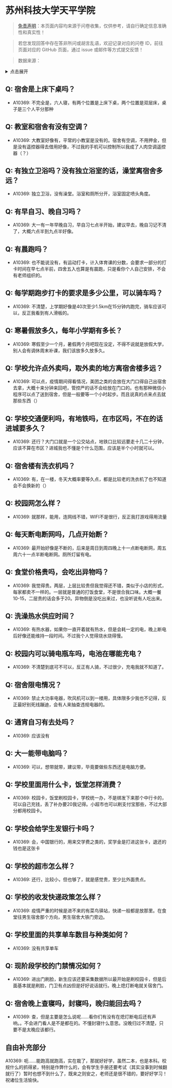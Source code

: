 # 苏州科技大学天平学院

> [免责声明](https://colleges.chat/#_3)：本页面内容均来源于问卷收集，仅供参考，请自行确定信息准确性和真实性！

> 若您发现回答中存在答非所问或胡言乱语，欢迎记录对应的问卷 ID，前往页面对应的 GitHub 页面，通过 issue 或邮件等方式提交反馈！

> 数据来源：

<details><summary>点击展开</summary>
<ul>
<li>A10369: 匿名 (2022 年 06 月)</li>
</ul>
</details>

## Q: 宿舍是上床下桌吗？

- A10369: 不完全是，六人寝，有两个位置是上床下桌，两个位置是双层床，桌子是三个人平分那种

## Q: 教室和宿舍有没有空调？

- A10369: 大教室好像有，平常的小教室是没有的。宿舍有空调，不用押金，但是没有遥控器得去借用好像，不过我的手机可以控制所以我成了人肉空调遥控器（？）

## Q: 有独立卫浴吗？没有独立浴室的话，澡堂离宿舍多远？

- A10369: 独立卫浴，没有澡堂。浴室和厕所分开，浴室固定喷头角度。

## Q: 有早自习、晚自习吗？

- A10369: 大一有一年早晚自习，早自习七点半开始，建议早去，晚自习记不清了，大概六点半到九点半好像。

## Q: 有晨跑吗？

- A10369: 也不能说没有，有运动打卡，计入体育课的分数，会要求一部分的打卡时间在早七点半前，四舍五入也算是有晨跑，只是看你个人自己安排，不会有老师组织的。

## Q: 每学期跑步打卡的要求是多少公里，可以骑车吗？

- A10369: 不清楚，上学期好像是40次至少1.5km在15分钟内跑完，骑车应该可以，反正我看到有人滑板的。

## Q: 寒暑假放多久，每年小学期有多长？

- A10369: 寒假至少一个月，暑假两个月吧现在没定，不得不说就是放假大学，别人会有调休周末补课，我们该放多久放多久。

## Q: 学校允许点外卖吗，取外卖的地方离宿舍楼多远？

- A10369: 可以点，疫情期间得看情况，美团之类的会放在大门口得自己出宿舍去拿，大概十来分钟来回吧，管控严的话不会给放在门口的。也有那种微信小程序可以点了送到宿舍，但是一般要等一个小时起步。而且说真的点来点去就那些东西（）

## Q: 学校交通便利吗，有地铁吗，在市区吗，不在的话进城要多久？

- A10369: 还行？大门口就是一个公交站点，地铁口比较远要走十几二十分钟，应该不算在市区？进城我也不懂是个什么范围，应该是半个小时就可以。

## Q: 宿舍楼有洗衣机吗？

- A10369: 有，在一楼，冬天大概率要等久点，都是比较老的洗衣机了也不知道会不会换新的（）

## Q: 校园网怎么样？

- A10369: 就那样，能用，连网线不错，WIFI不是很行，反正我打游戏得用流量

## Q: 每天断电断网吗，几点开始断？

- A10369: 最开始好像是不断的，后来是周日到周四晚上十一点断电断网，周五周六十一点半断电断网。厕所灯留有电。

## Q: 食堂价格贵吗，会吃出异物吗？

- A10369: 我觉得贵。两层，上层比较贵但我觉得还不错，类似于小店的形式，每家都卖不一样的。一层就是普通的打饭食堂，不是很合我口味。大概一餐10-15，二层贵的话会多于20。异物倒是没吃出来过，也没听说有人吃出来。

## Q: 洗澡热水供应时间？

- A10369: 有热水器，如果你一直开着就有热水，但是会耗一定的电，晚上断电后好像还能维持一段时间。不过我个人觉得烧水烧得慢。

## Q: 校园内可以骑电瓶车吗，电池在哪能充电？

- A10369: 不清楚到底可不可以，反正有人骑，不过很少，充电我就不知道了。

## Q: 宿舍限电情况？

- A10369: 禁止大功率电器，吹风机可以到一楼用，具体限多少我也不记得，反正最好别死线蹦迪，会有人来抽查违规电器的。

## Q: 通宵自习有去处吗？

- A10369: 应该没有

## Q: 大一能带电脑吗？

- A10369: 可以，想带就带，建议带，毕竟要做些东西还是电脑方便。

## Q: 学校里面用什么卡，饭堂怎样消费？

- A10369: 校园卡，饭堂刷校园卡，学校统一办，不是绑发下来那个中行卡的，可以自己充钱，丢了补办要20我记得。小超市也可以刷支付宝那些，不过大部分都用校园卡。

## Q: 学校会给学生发银行卡吗？

- A10369: 会，中国银行的，用来交学费之类的，奖学金是打进这张卡，退还的钱也是这张卡

## Q: 学校的超市怎么样？

- A10369: 还行，比较小，但也够了，就是感觉贵，至少比外面贵点。

## Q: 学校的收发快递政策怎么样？

- A10369: 疫情严重的时候是进不来的有菜鸟驿站，快递一般都是放那里。在食堂往男生宿舍那个方向，男生宿舍大铁门旁边。

## Q: 学校里面的共享单车数目与种类如何？

- A10369: 没有共享单车

## Q: 现阶段学校的门禁情况如何？

- A10369: 进出门刷脸，新生应该还要采集数据所以最开始是刷校园卡，但是后面基本就是刷脸，门卫有点凶但是好好说话就行。晚上熄灯断电就关宿舍门。

## Q: 宿舍晚上查寝吗，封寝吗，晚归能回去吗？

- A10369: 查，但是主要是怎么说呢……看你们有没有在熄灯断电后还有声响。。不会进门看人是不是都在的。不懂封寝什么意思。没晚归过不清楚，只要不是太晚应该都行。

## 自由补充部分

A10369: 呃……能跑高就跑高，实在栽了，那就好好学，虽然二本，也是本科。校规什么的抓得紧，特别是作弊什么的，会有学生手册还要考试（其实没事到时候翻就行了）暂时也想不到什么了，既来之则安之，老师还是很不错的，要好好学习！祝诸位生活愉快。